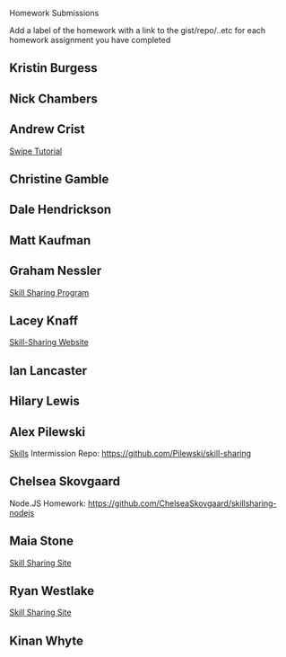 Homework Submissions

Add a label of the homework with a link to the gist/repo/..etc for each homework assignment you have completed

## Kristin Burgess

## Nick Chambers

## Andrew Crist
[Swipe Tutorial](https://github.com/andrewLcrist/swipe-tutorial)

## Christine Gamble

## Dale Hendrickson

## Matt Kaufman

## Graham Nessler
[Skill Sharing Program](https://github.com/gness1804/mini-project-ejs)

## Lacey Knaff
[Skill-Sharing Website](https://github.com/lrknaff/skill-sharing-website)

## Ian Lancaster

## Hilary Lewis

## Alex Pilewski
[Skills](https://www.youtube.com/watch?v=8KgtGs1ny0k)
Intermission Repo: https://github.com/Pilewski/skill-sharing

## Chelsea Skovgaard
Node.JS Homework: https://github.com/ChelseaSkovgaard/skillsharing-nodejs

## Maia Stone
[Skill Sharing Site](https://github.com/maiastone/skill-sharing-site)

## Ryan Westlake
[Skill Sharing Site](https://github.com/rcwestlake/skill-sharing-site)

## Kinan Whyte
